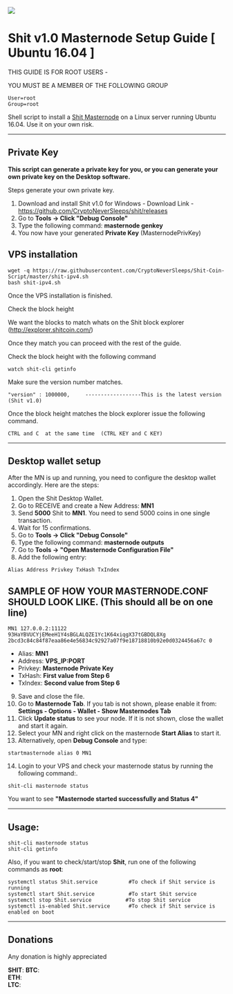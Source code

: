 ![](https://media.discordapp.net/attachments/574289137792843776/574414997229404161/ShitCoin.png)

# Shit v1.0 Masternode Setup Guide [ Ubuntu 16.04 ]

THIS GUIDE IS FOR ROOT USERS -

YOU MUST BE A MEMBER OF THE FOLLOWING GROUP
```
User=root
Group=root
```

Shell script to install a [Shit Masternode](https://www.shitcoin.com/) on a Linux server running Ubuntu 16.04. Use it on your own risk.
***

## Private Key

**This script can generate a private key for you, or you can generate your own private key on the Desktop software.**

Steps generate your own private key. 
1.  Download and install Shit v1.0 for Windows -   Download Link  - https://github.com/CryptoNeverSleeps/shit/releases
2.  Go to **Tools -> Click "Debug Console"** 
3.  Type the following command: **masternode genkey**  
4. You now have your generated **Private Key**  (MasternodePrivKey)


## VPS installation
```
wget -q https://raw.githubusercontent.com/CryptoNeverSleeps/Shit-Coin-Script/master/shit-ipv4.sh
bash shit-ipv4.sh
```
Once the VPS installation is finished.

Check the block height

We want the blocks to match whats on the Shit block explorer (http://explorer.shitcoin.com/)

Once they match you can proceed with the rest of the guide.

Check the block height with the following command
```
watch shit-cli getinfo
```
Make sure the version number matches.
```
"version" : 1000000,     ------------------This is the latest version (Shit v1.0)
```

Once the block height matches the block explorer issue the following command.
```
CTRL and C  at the same time  (CTRL KEY and C KEY)
```
***

## Desktop wallet setup  

After the MN is up and running, you need to configure the desktop wallet accordingly. Here are the steps:  
1. Open the Shit Desktop Wallet.  
2. Go to RECEIVE and create a New Address: **MN1**  
3. Send **5000** Shit to **MN1**. You need to send 5000 coins in one single transaction.
4. Wait for 15 confirmations.  
5. Go to **Tools -> Click "Debug Console"** 
6. Type the following command: **masternode outputs**  
7. Go to  **Tools -> "Open Masternode Configuration File"**
8. Add the following entry:
```
Alias Address Privkey TxHash TxIndex
```
## SAMPLE OF HOW YOUR MASTERNODE.CONF SHOULD LOOK LIKE.  (This should all be on one line)  

```
MN1 127.0.0.2:11122 93HaYBVUCYjEMeeH1Y4sBGLALQZE1Yc1K64xiqgX37tGBDQL8Xg 2bcd3c84c84f87eaa86e4e56834c92927a07f9e18718810b92e0d0324456a67c 0
```


* Alias: **MN1**
* Address: **VPS_IP:PORT**
* Privkey: **Masternode Private Key**
* TxHash: **First value from Step 6**
* TxIndex:  **Second value from Step 6**
9. Save and close the file.
10. Go to **Masternode Tab**. 
If you tab is not shown, please enable it from: **Settings - Options - Wallet - Show Masternodes Tab**
11. Click **Update status** to see your node. If it is not shown, close the wallet and start it again. 
12. Select your MN and right click on the masternode **Start Alias** to start it.
13. Alternatively, open **Debug Console** and type:

```
startmasternode alias 0 MN1 
``` 

14. Login to your VPS and check your masternode status by running the following command:.

```
shit-cli masternode status
```

You want to see **"Masternode started successfully and Status 4"**

***

## Usage:

```
shit-cli masternode status  
shit-cli getinfo
```

Also, if you want to check/start/stop **Shit**, run one of the following commands as **root**:

```
systemctl status Shit.service          #To check if Shit service is running  
systemctl start Shit.service           #To start Shit service  
systemctl stop Shit.service           #To stop Shit service  
systemctl is-enabled Shit.service      #To check if Shit service is enabled on boot  
```  

***

## Donations

Any donation is highly appreciated

**SHIT**: 
**BTC**:  
**ETH**:  
**LTC**: 
